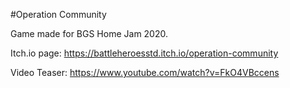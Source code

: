 #Operation Community

Game made for BGS Home Jam 2020.  

Itch.io page: https://battleheroesstd.itch.io/operation-community

Video Teaser: https://www.youtube.com/watch?v=FkO4VBccens
